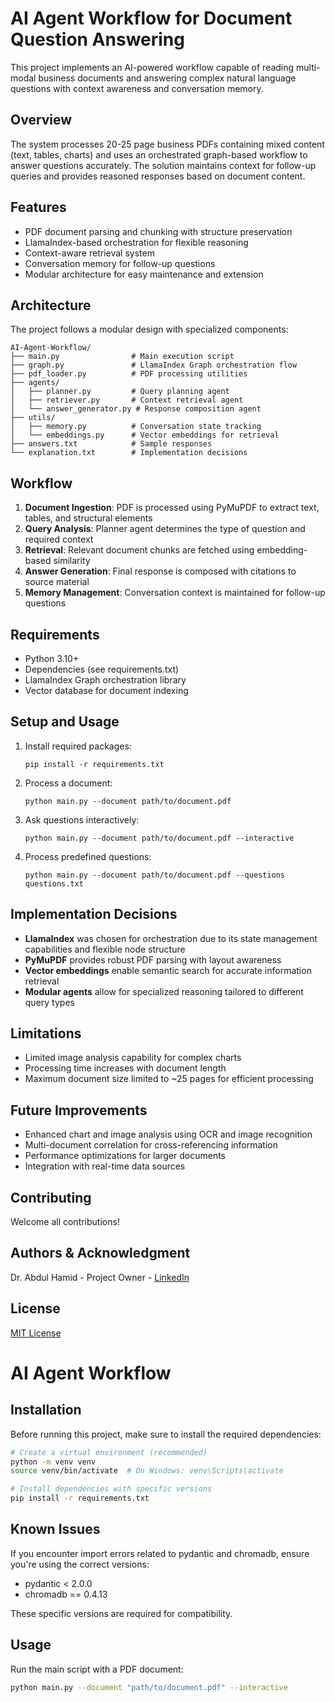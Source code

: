 # AI Agent Workflow for Document Question Answering

This project implements an AI-powered workflow capable of reading multi-modal business documents and answering complex natural language questions with context awareness and conversation memory.

## Overview

The system processes 20-25 page business PDFs containing mixed content (text, tables, charts) and uses an orchestrated graph-based workflow to answer questions accurately. The solution maintains context for follow-up queries and provides reasoned responses based on document content.

## Features

- PDF document parsing and chunking with structure preservation
- LlamaIndex-based orchestration for flexible reasoning
- Context-aware retrieval system
- Conversation memory for follow-up questions
- Modular architecture for easy maintenance and extension

## Architecture

The project follows a modular design with specialized components:

```
AI-Agent-Workflow/
├── main.py                # Main execution script
├── graph.py               # LlamaIndex Graph orchestration flow
├── pdf_loader.py          # PDF processing utilities
├── agents/
│   ├── planner.py         # Query planning agent
│   ├── retriever.py       # Context retrieval agent
│   └── answer_generator.py # Response composition agent
├── utils/
│   ├── memory.py          # Conversation state tracking
│   └── embeddings.py      # Vector embeddings for retrieval
├── answers.txt            # Sample responses
└── explanation.txt        # Implementation decisions
```

## Workflow

1. **Document Ingestion**: PDF is processed using PyMuPDF to extract text, tables, and structural elements
2. **Query Analysis**: Planner agent determines the type of question and required context
3. **Retrieval**: Relevant document chunks are fetched using embedding-based similarity
4. **Answer Generation**: Final response is composed with citations to source material
5. **Memory Management**: Conversation context is maintained for follow-up questions

## Requirements

- Python 3.10+
- Dependencies (see requirements.txt)
- LlamaIndex Graph orchestration library
- Vector database for document indexing

## Setup and Usage

1. Install required packages:
   ```
   pip install -r requirements.txt
   ```

2. Process a document:
   ```
   python main.py --document path/to/document.pdf
   ```

3. Ask questions interactively:
   ```
   python main.py --document path/to/document.pdf --interactive
   ```

4. Process predefined questions:
   ```
   python main.py --document path/to/document.pdf --questions questions.txt
   ```

## Implementation Decisions

- **LlamaIndex** was chosen for orchestration due to its state management capabilities and flexible node structure
- **PyMuPDF** provides robust PDF parsing with layout awareness
- **Vector embeddings** enable semantic search for accurate information retrieval
- **Modular agents** allow for specialized reasoning tailored to different query types

## Limitations

- Limited image analysis capability for complex charts
- Processing time increases with document length
- Maximum document size limited to ~25 pages for efficient processing

## Future Improvements

- Enhanced chart and image analysis using OCR and image recognition
- Multi-document correlation for cross-referencing information
- Performance optimizations for larger documents
- Integration with real-time data sources

## Contributing

Welcome all contributions!

## Authors & Acknowledgment

Dr. Abdul Hamid - Project Owner - [LinkedIn](https://www.linkedin.com/in/ahceo/)

## License

[MIT License](LICENSE)

# AI Agent Workflow

## Installation

Before running this project, make sure to install the required dependencies:

```bash
# Create a virtual environment (recommended)
python -m venv venv
source venv/bin/activate  # On Windows: venv\Scripts\activate

# Install dependencies with specific versions
pip install -r requirements.txt
```

## Known Issues

If you encounter import errors related to pydantic and chromadb, ensure you're using the correct versions:
- pydantic < 2.0.0
- chromadb == 0.4.13

These specific versions are required for compatibility.

## Usage

Run the main script with a PDF document:

```bash
python main.py --document "path/to/document.pdf" --interactive
```